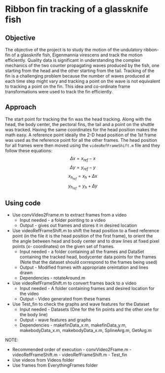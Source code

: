 # Ribbon fin tracking of a glassknife fish 

## Objective

The objective of the project is to study the motion of the undulatory ribbon-fin of a glassknife fish, Eigenmannia
virescens and track the motion efficiently. Quality data is significant in understanding the complex mechanics
of the two counter propagating waves produced by the fish, one starting from the head and the other starting
from the tail. Tracking of the fin is a challenging problem because the number of waves produced at each time
step might vary and tracking a point on the wave is not equivalent to tracking a point on the fin. This idea and
co-ordinate frame transformations were used to track the fin efficiently.

## Approach 

The start point for tracking the fin was the head tracking. Along with the head, the body center, the pectoral fins,
the tail and a point on the shuttle was tracked. Having the same coordinates for the head position makes the math easy. A reference point ideally the 2-D head position of the 1st frame was used as the reference point for all the other frames. The head position for all frames were then moved using the `videoRefFrameShift.m` file and they follow these equations:
$$\Delta x = x_{ref} - x$$
$$\Delta y = y_{ref} - y$$
$$x_{h_{ref}} = x_h + \Delta x$$
$$y_{h_{ref}} = y_h + \Delta y$$



## Using code 
- Use convVideo2Frame.m to extract frames from a video 
	- Input needed - a folder pointing to a video
	- Output - gives out frames and stores it in desired location
- Use videoRefFrameShift.m to shift the head position to a fixed reference point (in the file it is the head position of the first frame), 
  to orient the the angle between head and body center and to draw lines at fixed pixel points (x- coordinates) on the given set of frames.
	- Input needed - a folder containing all the frames and DataSet containing the tracked head, bodycenter data points for the frames
				(Note that the dataset should correspond to the frames being used) 
	- Output - Modified frames with appropriate oreintation and lines drawn
	- Dependencies - rotateAround.m
- Use videoRefFrameShift.m to convert frames back to a video 
	- Input needed - A folder containing frames and desired location for the video
	- Output - Video generated from these frames
- Use Test_fin to check the graphs and wave features for the Dataset
	- Input needed - Datasets (One for the fin points and the other one for the body line)
	- Output - wave features and graphs 
	- Dependencies - makefinData_x.m, makefinData_y.m, makebodyData_x.m, makebodyData_x.m, SplineArg.m, GetAvg.m


NOTE:
- Recommended order of execution - convVideo2Frame.m - videoRefFrameShift.m - videoRefFrameShift.m - Test_fin
- Use videos from Videos folder 
- Use frames from EverythingFrames folder
